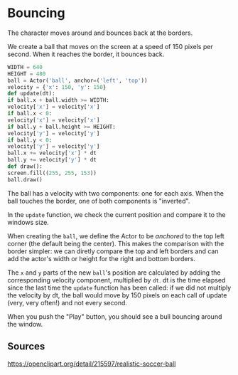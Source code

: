 # Bouncing

The character moves around and bounces back at the borders.

We create a ball that moves on the screen at a speed of 150 pixels per second. When it reaches the border, it bounces back.


```py
WIDTH = 640
HEIGHT = 480
ball = Actor('ball', anchor=('left', 'top'))
velocity = {'x': 150, 'y': 150}
def update(dt):
if ball.x + ball.width >= WIDTH:
velocity['x'] = ­velocity['x']
if ball.x < 0:
velocity['x'] = ­velocity['x']
if ball.y + ball.height >= HEIGHT:
velocity['y'] = ­velocity['y']
if ball.y < 0:
velocity['y'] = ­velocity['y']
ball.x += velocity['x'] * dt
ball.y += velocity['y'] * dt
def draw():
screen.fill((255, 255, 153))
ball.draw()
```

The ball has a velocity with two components: one for each axis.  When the ball touches the border, one of both components is "inverted".

In the `update` function, we check the current position and compare it to the windows size.

When creating the `ball`, we define the Actor to be _anchored_ to the top left corner (the default being the center). This makes the comparison with the border simpler: we can diretly compare the top and left borders and can add the actor's width or height for the right and bottom borders.

The `x` and `y` parts of the new `ball`'s position are calculated by adding the corresponding velocity component, multiplied by `dt`.
dt is the time elapsed since the last time the `update` function has been called: if we did not multiply the velocity by dt, the ball would move by 150 pixels on each call of update (very, very often!) and not every second.

When you push the "Play" button, you should see a bull bouncing around the window.

## Sources

https://openclipart.org/detail/215597/realistic-soccer-ball
